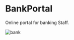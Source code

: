 # BankPortal
Online portal for banking Staff.

![bank](https://user-images.githubusercontent.com/57310005/82703476-90197580-9c91-11ea-807b-eed0cb7137cf.png)
